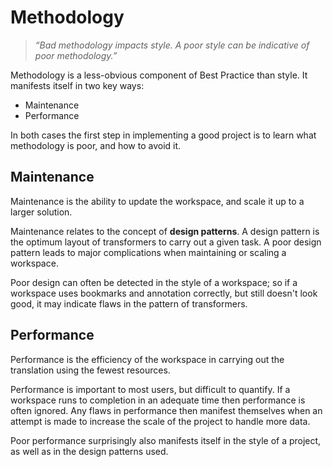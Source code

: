 # Methodology #

> *“Bad methodology impacts style. A poor style can be indicative of poor methodology.”*

Methodology is a less-obvious component of Best Practice than style. It manifests itself in two key ways:

- Maintenance
- Performance

In both cases the first step in implementing a good project is to learn what methodology is poor, and how to avoid it.

## Maintenance ##

Maintenance is the ability to update the workspace, and scale it up to a larger solution. 

Maintenance relates to the concept of **design patterns**. A design pattern is the optimum layout of transformers to carry out a given task. A poor design pattern leads to major complications when maintaining or scaling a workspace.  

Poor design can often be detected in the style of a workspace; so if a workspace uses bookmarks and annotation correctly, but still doesn't look good, it may indicate flaws in the pattern of transformers.


## Performance ##

Performance is the efficiency of the workspace in carrying out the translation using the fewest resources.

Performance is important to most users, but difficult to quantify. If a workspace runs to completion in an adequate time then performance is often ignored. Any flaws in performance then manifest themselves when an attempt is made to increase the scale of the project to handle more data.  

Poor performance surprisingly also manifests itself in the style of a project, as well as in the design patterns used. 